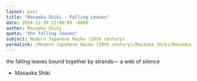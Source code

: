 ```yaml
---
layout: post
title: "Masaoka Shiki - Falling Leaves"
date: 2024-12-30 12:00:00 -0000
author: Masaoka Shiki
quote: "the falling leaves"
subject: Modern Japanese Haiku (20th century)
permalink: /Modern Japanese Haiku (20th century)/Masaoka Shiki/Masaoka Shiki - Falling Leaves
---
```


the falling leaves
bound together by strands—
a web of silence

- Masaoka Shiki
